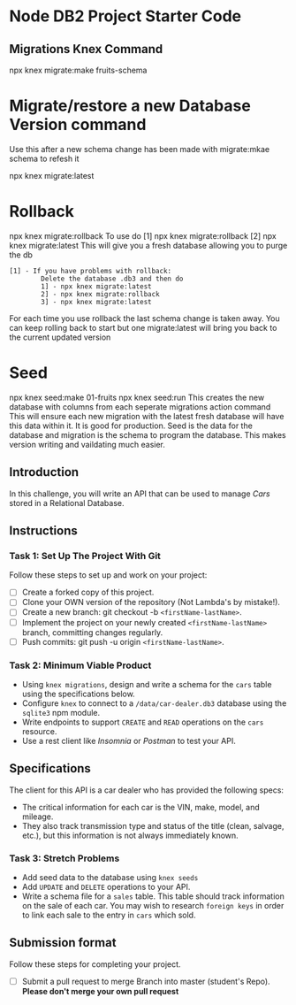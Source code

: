 # Node DB2 Project Starter Code

## Migrations Knex Command
npx knex migrate:make fruits-schema

# Migrate/restore a new Database Version command
Use this after a new schema change has been made with migrate:mkae schema to refesh it

npx knex migrate:latest


# Rollback
npx knex migrate:rollback
To use do 
    [1] npx knex migrate:rollback
    [2] npx knex migrate:latest
This will give you a fresh database allowing you to purge the db

    [1] - If you have problems with rollback: 
            Delete the database .db3 and then do
            1] - npx knex migrate:latest
            2] - npx knex migrate:rollback
            3] - npx knex migrate:latest


For each time you use rollback the last schema change is taken away. You can keep rolling back to start but one migrate:latest will bring you back to the current updated version


# Seed
npx knex seed:make 01-fruits
npx knex seed:run
This creates the new database with columns from each seperate migrations action command
This will ensure each new migration with the latest fresh database will have this data within it. It is good for production. Seed is the data for the database and migration is the schema to program the database. This makes version writing and vaildating much easier. 

## Introduction

In this challenge, you will write an API that can be used to manage _Cars_ stored in a Relational Database.

## Instructions

### Task 1: Set Up The Project With Git

Follow these steps to set up and work on your project:

- [ ] Create a forked copy of this project.
- [ ] Clone your OWN version of the repository (Not Lambda's by mistake!).
- [ ] Create a new branch: git checkout -b `<firstName-lastName>`.
- [ ] Implement the project on your newly created `<firstName-lastName>` branch, committing changes regularly.
- [ ] Push commits: git push -u origin `<firstName-lastName>`.

### Task 2: Minimum Viable Product

- Using `knex migrations`, design and write a schema for the `cars` table using the specifications below.
- Configure `knex` to connect to a `/data/car-dealer.db3` database using the `sqlite3` npm module.
- Write endpoints to support `CREATE` and `READ` operations on the `cars` resource.
- Use a rest client like _Insomnia_ or _Postman_ to test your API.

## Specifications

The client for this API is a car dealer who has provided the following specs:

- The critical information for each car is the VIN, make, model, and mileage.
- They also track transmission type and status of the title (clean, salvage, etc.), but this information is not always immediately known.

### Task 3: Stretch Problems

- Add seed data to the database using `knex seeds`
- Add `UPDATE` and `DELETE` operations to your API.
- Write a schema file for a `sales` table. This table should track information on the sale of each car. You may wish to research `foreign keys` in order to link each sale to the entry in `cars` which sold.

## Submission format

Follow these steps for completing your project.

- [ ] Submit a pull request to merge <firstName-lastName> Branch into master (student's  Repo). **Please don't merge your own pull request**

